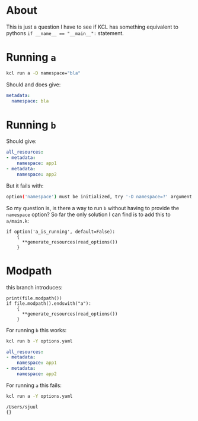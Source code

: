 # About

This is just a question I have to see if KCL has something equivalent to pythons `if __name__ == "__main__":` statement.

# Running `a`

```bash
kcl run a -D namespace="bla"
```

Should and does give:

```yaml
metadata:
  namespace: bla
```

# Running `b`

Should give:

```yaml
all_resources:
- metadata:
    namespace: app1
- metadata:
    namespace: app2
```

But it fails with:

```bash
option('namespace') must be initialized, try '-D namespace=?' argument
```

So my question is, is there a way to run `b` without having to provide the `namespace` option?
So far the only solution I can find is to add this to `a/main.k`:

```kcl
if option('a_is_running', default=False):
    {
      **generate_resources(read_options())
    }
```

# Modpath

this branch introduces:

```kcl
print(file.modpath())
if file.modpath().endswith("a"):
    {
      **generate_resources(read_options())
    }
```

For running `b` this works:

```bash
kcl run b -Y options.yaml
```

```yaml
all_resources:
- metadata:
    namespace: app1
- metadata:
    namespace: app2
```

For running `a` this fails:

```bash
kcl run a -Y options.yaml
```

```
/Users/sjuul
{}
```